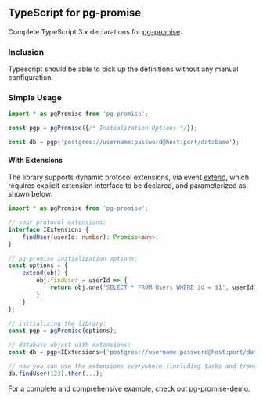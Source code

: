 ## TypeScript for pg-promise

Complete TypeScript 3.x declarations for [pg-promise].

### Inclusion

Typescript should be able to pick up the definitions without any manual configuration.

### Simple Usage

```ts
import * as pgPromise from 'pg-promise';

const pgp = pgPromise({/* Initialization Options */});

const db = pgp('postgres://username:password@host:port/database');
```

#### With Extensions

The library supports dynamic protocol extensions, via event [extend], which requires
explicit extension interface to be declared, and parameterized as shown below.

```ts
import * as pgPromise from 'pg-promise';

// your protocol extensions:
interface IExtensions {
    findUser(userId: number): Promise<any>;
}

// pg-promise initialization options:
const options = {
    extend(obj) {
        obj.findUser = userId => {
            return obj.one('SELECT * FROM Users WHERE id = $1', userId);
        }
    }
};

// initializing the library:
const pgp = pgPromise(options);

// database object with extensions:
const db = pgp<IExtensions>('postgres://username:password@host:port/database');

// now you can use the extensions everywhere (including tasks and transactions):
db.findUser(123).then(...);
```

For a complete and comprehensive example, check out [pg-promise-demo]. 

[pg-promise-demo]:https://github.com/vitaly-t/pg-promise-demo
[extend]:http://vitaly-t.github.io/pg-promise/global.html#event:extend
[pg-promise]:https://github.com/vitaly-t/pg-promise
